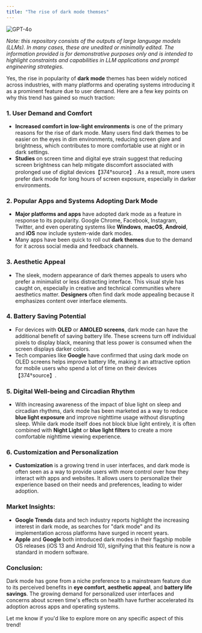 ```yaml
---
title: "The rise of dark mode themses"
---
```

![GPT-4o](https://img.shields.io/badge/GPT--4o-3333FF?style=for-the-badge&logo=openai&logoColor=white)



*Note: this repository consists of the outputs of large language models (LLMs). In many cases, these are unedited or minimally edited. The information provided is for demonstrative purposes only and is intended to highlight constraints and capabilities in LLM applications and prompt engineering strategies.*


Yes, the rise in popularity of **dark mode** themes has been widely noticed across industries, with many platforms and operating systems introducing it as a prominent feature due to user demand. Here are a few key points on why this trend has gained so much traction:

### 1. **User Demand and Comfort**
   - **Increased comfort in low-light environments** is one of the primary reasons for the rise of dark mode. Many users find dark themes to be easier on the eyes in dim environments, reducing screen glare and brightness, which contributes to more comfortable use at night or in dark settings.
   - **Studies** on screen time and digital eye strain suggest that reducing screen brightness can help mitigate discomfort associated with prolonged use of digital devices【374†source】. As a result, more users prefer dark mode for long hours of screen exposure, especially in darker environments.

### 2. **Popular Apps and Systems Adopting Dark Mode**
   - **Major platforms and apps** have adopted dark mode as a feature in response to its popularity. Google Chrome, Facebook, Instagram, Twitter, and even operating systems like **Windows**, **macOS**, **Android**, and **iOS** now include system-wide dark modes.
   - Many apps have been quick to roll out **dark themes** due to the demand for it across social media and feedback channels.

### 3. **Aesthetic Appeal**
   - The sleek, modern appearance of dark themes appeals to users who prefer a minimalist or less distracting interface. This visual style has caught on, especially in creative and technical communities where aesthetics matter. **Designers** often find dark mode appealing because it emphasizes content over interface elements.

### 4. **Battery Saving Potential**
   - For devices with **OLED** or **AMOLED screens**, dark mode can have the additional benefit of saving battery life. These screens turn off individual pixels to display black, meaning that less power is consumed when the screen displays darker colors.
   - Tech companies like **Google** have confirmed that using dark mode on OLED screens helps improve battery life, making it an attractive option for mobile users who spend a lot of time on their devices【374†source】.

### 5. **Digital Well-being and Circadian Rhythm**
   - With increasing awareness of the impact of blue light on sleep and circadian rhythms, dark mode has been marketed as a way to reduce **blue light exposure** and improve nighttime usage without disrupting sleep. While dark mode itself does not block blue light entirely, it is often combined with **Night Light** or **blue light filters** to create a more comfortable nighttime viewing experience.

### 6. **Customization and Personalization**
   - **Customization** is a growing trend in user interfaces, and dark mode is often seen as a way to provide users with more control over how they interact with apps and websites. It allows users to personalize their experience based on their needs and preferences, leading to wider adoption.

### Market Insights:
   - **Google Trends** data and tech industry reports highlight the increasing interest in dark mode, as searches for "dark mode" and its implementation across platforms have surged in recent years.
   - **Apple** and **Google** both introduced dark modes in their flagship mobile OS releases (iOS 13 and Android 10), signifying that this feature is now a standard in modern software.

### Conclusion:
Dark mode has gone from a niche preference to a mainstream feature due to its perceived benefits in **eye comfort**, **aesthetic appeal**, and **battery life savings**. The growing demand for personalized user interfaces and concerns about screen time's effects on health have further accelerated its adoption across apps and operating systems.

Let me know if you'd like to explore more on any specific aspect of this trend!